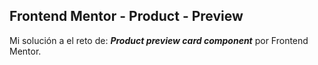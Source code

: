 **Frontend Mentor - Product - Preview**
---
Mi solución a el reto de: **_Product preview card component_** por Frontend Mentor. 